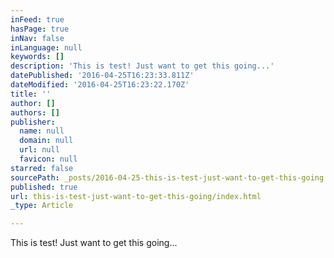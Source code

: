 ```yaml
---
inFeed: true
hasPage: true
inNav: false
inLanguage: null
keywords: []
description: 'This is test! Just want to get this going...'
datePublished: '2016-04-25T16:23:33.811Z'
dateModified: '2016-04-25T16:23:22.170Z'
title: ''
author: []
authors: []
publisher:
  name: null
  domain: null
  url: null
  favicon: null
starred: false
sourcePath: _posts/2016-04-25-this-is-test-just-want-to-get-this-going.md
published: true
url: this-is-test-just-want-to-get-this-going/index.html
_type: Article

---
```

This is test! Just want to get this going...